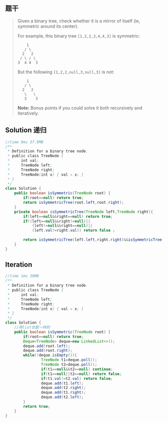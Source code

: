 ## 题干

> Given a binary tree, check whether it is a mirror of itself (ie, symmetric around its center).
>
> For example, this binary tree `[1,2,2,3,4,4,3]` is symmetric:
>
> ```
>     1
>    / \
>   2   2
>  / \ / \
> 3  4 4  3
> ```
>
>  
>
> But the following `[1,2,2,null,3,null,3]` is not:
>
> ```
>     1
>    / \
>   2   2
>    \   \
>    3    3
> ```
>
>  
>
> **Note:**
> Bonus points if you could solve it both recursively and iteratively.

## Solution 递归

```java
//time 0ms 37.9MB
/**
 * Definition for a binary tree node.
 * public class TreeNode {
 *     int val;
 *     TreeNode left;
 *     TreeNode right;
 *     TreeNode(int x) { val = x; }
 * }
 */
class Solution {
    public boolean isSymmetric(TreeNode root) {
        if(root==null) return true;
        return isSymmetricTree(root.left,root.right);
    }
    private boolean isSymmetricTree(TreeNode left,TreeNode right){
        if(left==null&&right==null) return true;
        if((left==null&&right!=null)||
            (left!=null&&right==null)||
            (left.val!=right.val)) return false ;
        
        return isSymmetricTree(left.left,right.right)&&isSymmetricTree(left.right,right.left);
    }
}
```

## Iteration

```java
//time 1ms 38MB
/**
 * Definition for a binary tree node.
 * public class TreeNode {
 *     int val;
 *     TreeNode left;
 *     TreeNode right;
 *     TreeNode(int x) { val = x; }
 * }
 */
class Solution {
    //用list也是一样的
    public boolean isSymmetric(TreeNode root) {
        if(root==null) return true;
        Deque<TreeNode> deque=new LinkedList<>();
        deque.add(root.left);
        deque.add(root.right);
        while(!deque.isEmpty()){
                TreeNode t1=deque.poll();
                TreeNode t2=deque.poll();
                if(t1==null&&t2==null) continue;
                if(t1==null||t2==null) return false;
                if(t1.val!=t2.val) return false;
                deque.add(t1.left);
                deque.add(t2.right);
                deque.add(t1.right);
                deque.add(t2.left);               
        }
        return true;
    }
}
```

